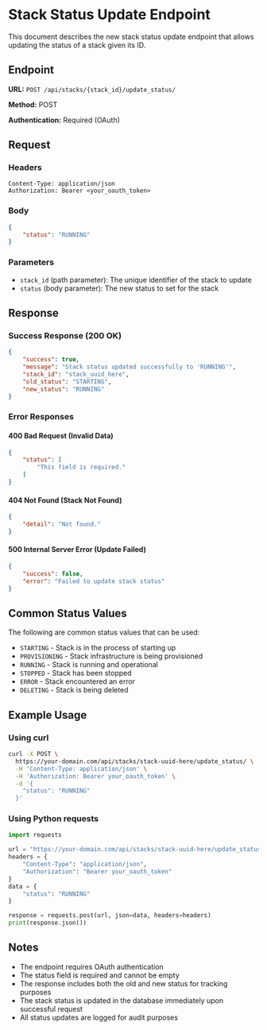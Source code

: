 # Stack Status Update Endpoint

This document describes the new stack status update endpoint that allows updating the status of a stack given its ID.

## Endpoint

**URL:** `POST /api/stacks/{stack_id}/update_status/`

**Method:** POST

**Authentication:** Required (OAuth)

## Request

### Headers
```
Content-Type: application/json
Authorization: Bearer <your_oauth_token>
```

### Body
```json
{
    "status": "RUNNING"
}
```

### Parameters
- `stack_id` (path parameter): The unique identifier of the stack to update
- `status` (body parameter): The new status to set for the stack

## Response

### Success Response (200 OK)
```json
{
    "success": true,
    "message": "Stack status updated successfully to 'RUNNING'",
    "stack_id": "stack_uuid_here",
    "old_status": "STARTING",
    "new_status": "RUNNING"
}
```

### Error Responses

#### 400 Bad Request (Invalid Data)
```json
{
    "status": [
        "This field is required."
    ]
}
```

#### 404 Not Found (Stack Not Found)
```json
{
    "detail": "Not found."
}
```

#### 500 Internal Server Error (Update Failed)
```json
{
    "success": false,
    "error": "Failed to update stack status"
}
```

## Common Status Values

The following are common status values that can be used:

- `STARTING` - Stack is in the process of starting up
- `PROVISIONING` - Stack infrastructure is being provisioned
- `RUNNING` - Stack is running and operational
- `STOPPED` - Stack has been stopped
- `ERROR` - Stack encountered an error
- `DELETING` - Stack is being deleted

## Example Usage

### Using curl
```bash
curl -X POST \
  https://your-domain.com/api/stacks/stack-uuid-here/update_status/ \
  -H 'Content-Type: application/json' \
  -H 'Authorization: Bearer your_oauth_token' \
  -d '{
    "status": "RUNNING"
  }'
```

### Using Python requests
```python
import requests

url = "https://your-domain.com/api/stacks/stack-uuid-here/update_status/"
headers = {
    "Content-Type": "application/json",
    "Authorization": "Bearer your_oauth_token"
}
data = {
    "status": "RUNNING"
}

response = requests.post(url, json=data, headers=headers)
print(response.json())
```

## Notes

- The endpoint requires OAuth authentication
- The status field is required and cannot be empty
- The response includes both the old and new status for tracking purposes
- The stack status is updated in the database immediately upon successful request
- All status updates are logged for audit purposes
